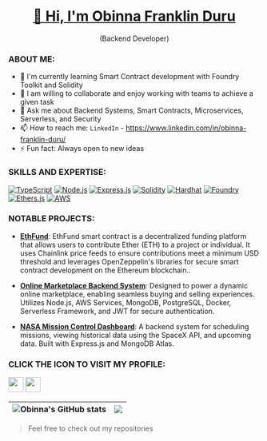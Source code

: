 <h1 align="center"><a href="https://obinna-in.vercel.app/">👋 Hi, I'm Obinna Franklin Duru</a></h1>
<p align="center">(Backend Developer)</p>

### ABOUT ME:

- 🌱 I'm currently learning Smart Contract development with Foundry Toolkit and Solidity
- 👯 I am willing to collaborate and enjoy working with teams to achieve a given task
- 💬 Ask me about Backend Systems, Smart Contracts, Microservices, Serverless, and Security
- 📫 How to reach me: `LinkedIn` - https://www.linkedin.com/in/obinna-franklin-duru/
- ⚡ Fun fact: Always open to new ideas

### SKILLS AND EXPERTISE:

[![TypeScript](https://img.shields.io/badge/-TypeScript-3178C6?style=flat-square&logo=typescript&logoColor=white)](https://www.typescriptlang.org/)
[![Node.js](https://img.shields.io/badge/-Node.js-339933?style=flat-square&logo=node.js&logoColor=white)](https://nodejs.org/)
[![Express.js](https://img.shields.io/badge/-Express.js-000000?style=flat-square&logo=express&logoColor=white)](https://expressjs.com/)
[![Solidity](https://img.shields.io/badge/-Solidity-363636?style=flat-square&logo=solidity&logoColor=white)](https://soliditylang.org/)
[![Hardhat](https://img.shields.io/badge/-Hardhat-3C3C3D?style=flat-square&logo=ethereum&logoColor=white)](https://hardhat.org/)
[![Foundry](https://img.shields.io/badge/-Foundry-2F855A?style=flat-square&logo=github&logoColor=white)](https://getfoundry.sh/)
[![Ethers.js](https://img.shields.io/badge/-Ethers.js-6446FA?style=flat-square&logo=ethereum&logoColor=white)](https://docs.ethers.io/v5/)
[![AWS](https://img.shields.io/badge/-AWS-232F3E?style=flat-square&logo=amazon-aws&logoColor=white)](https://aws.amazon.com/)

### NOTABLE PROJECTS:
- **[EthFund](https://github.com/obinnafranklinduru/ethfund)**: EthFund smart contract is a decentralized funding platform that allows users to contribute Ether (ETH) to a project or individual. It uses Chainlink price feeds to ensure contributions meet a minimum USD threshold and leverages OpenZeppelin's libraries for secure smart contract development on the Ethereum blockchain..

- **[Online Marketplace Backend System](https://github.com/obinnafranklinduru/online-marketplace-system)**: Designed to power a dynamic online marketplace, enabling seamless buying and selling experiences. Utilizes Node.js, AWS Services, MongoDB, PostgreSQL, Docker, Serverless Framework, and JWT for secure authentication.

- **[NASA Mission Control Dashboard](https://github.com/obinnafranklinduru/nasa-project)**: A backend system for scheduling missions, viewing historical data using the SpaceX API, and upcoming data. Built with Express.js and MongoDB Atlas.

### CLICK THE ICON TO VISIT MY PROFILE:

<span>
  <a href="https://twitter.com/FranklinDuru7" target="_blank"><img width="30px" src="https://static.vecteezy.com/system/resources/previews/008/385/855/large_2x/twitter-social-media-icon-symbol-design-illustration-free-vector.jpg"></a>
  <a href="https://www.linkedin.com/in/obinna-franklin-duru/" target="_blank"><img width="30px" src="https://static.vecteezy.com/system/resources/previews/008/385/837/non_2x/linkedin-social-media-icon-symbol-logo-design-illustration-free-vector.jpg"></a>
</span>

| ![Obinna's GitHub stats](https://github-readme-stats.vercel.app/api?username=obinnafranklinduru&show_icons=true&theme=transparent) | <a href="https://github.com/obinnafranklinduru?tab=repositories"><img align="center" src="https://github-readme-stats.vercel.app/api/top-langs/?username=obinnafranklinduru&layout=compact&theme=buefy&hide_border=true" /></a> |
| ---------------------------------------------------------------------------------------------------------------------------------- | ------------------------------------------------------------------------------------------------------------------------------------------------------------------------------------------------------------------------------- |



> Feel free to check out my repositories <a href="https://github.com/obinnafranklinduru?tab=repositories/" target="_blank"></a>
